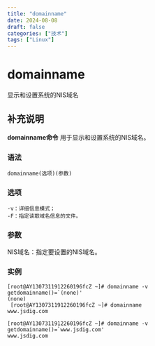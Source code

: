 ```yaml
---
title: "domainname"
date: 2024-08-08
draft: false
categories: ["技术"]
tags: ["Linux"]
---
```

domainname
===

显示和设置系统的NIS域名

## 补充说明

**domainname命令** 用于显示和设置系统的NIS域名。

###  语法

```shell
domainname(选项)(参数)
```

###  选项

```shell
-v：详细信息模式；
-F：指定读取域名信息的文件。
```

###  参数

NIS域名：指定要设置的NIS域名。

###  实例

```shell
[root@AY1307311912260196fcZ ~]# domainname -v
getdomainname()=`(none)'
(none)
 [root@AY1307311912260196fcZ ~]# domainname
www.jsdig.com

[root@AY1307311912260196fcZ ~]# domainname -v
getdomainname()=`www.jsdig.com'
www.jsdig.com
```



